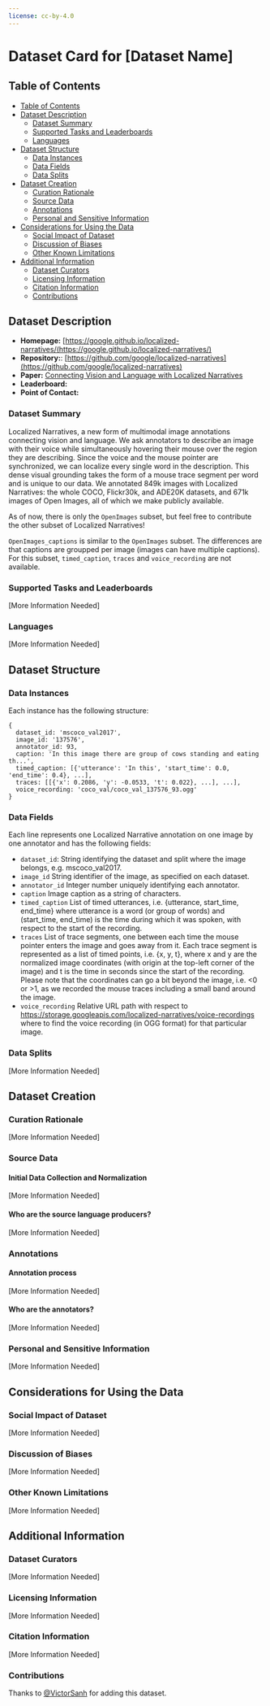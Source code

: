 ```yaml
---
license: cc-by-4.0
---
```


# Dataset Card for [Dataset Name]

## Table of Contents
- [Table of Contents](#table-of-contents)
- [Dataset Description](#dataset-description)
  - [Dataset Summary](#dataset-summary)
  - [Supported Tasks and Leaderboards](#supported-tasks-and-leaderboards)
  - [Languages](#languages)
- [Dataset Structure](#dataset-structure)
  - [Data Instances](#data-instances)
  - [Data Fields](#data-fields)
  - [Data Splits](#data-splits)
- [Dataset Creation](#dataset-creation)
  - [Curation Rationale](#curation-rationale)
  - [Source Data](#source-data)
  - [Annotations](#annotations)
  - [Personal and Sensitive Information](#personal-and-sensitive-information)
- [Considerations for Using the Data](#considerations-for-using-the-data)
  - [Social Impact of Dataset](#social-impact-of-dataset)
  - [Discussion of Biases](#discussion-of-biases)
  - [Other Known Limitations](#other-known-limitations)
- [Additional Information](#additional-information)
  - [Dataset Curators](#dataset-curators)
  - [Licensing Information](#licensing-information)
  - [Citation Information](#citation-information)
  - [Contributions](#contributions)

## Dataset Description

- **Homepage:** [https://google.github.io/localized-narratives/(https://google.github.io/localized-narratives/)
- **Repository:**: [https://github.com/google/localized-narratives](https://github.com/google/localized-narratives)
- **Paper:** [Connecting Vision and Language with Localized Narratives](https://arxiv.org/pdf/1912.03098.pdf)
- **Leaderboard:**
- **Point of Contact:**

### Dataset Summary

Localized Narratives, a new form of multimodal image annotations connecting vision and language.
We ask annotators to describe an image with their voice while simultaneously hovering their mouse over the region they are describing.
Since the voice and the mouse pointer are synchronized, we can localize every single word in the description.
This dense visual grounding takes the form of a mouse trace segment per word and is unique to our data.
We annotated 849k images with Localized Narratives: the whole COCO, Flickr30k, and ADE20K datasets, and 671k images of Open Images, all of which we make publicly available.

As of now, there is only the `OpenImages` subset, but feel free to contribute the other subset of Localized Narratives!

`OpenImages_captions` is similar to the `OpenImages` subset. The differences are that captions are groupped per image (images can have multiple captions). For this subset, `timed_caption`, `traces` and `voice_recording` are not available.

### Supported Tasks and Leaderboards

[More Information Needed]

### Languages

[More Information Needed]

## Dataset Structure

### Data Instances

Each instance has the following structure:
```
{
  dataset_id: 'mscoco_val2017',
  image_id: '137576',
  annotator_id: 93,
  caption: 'In this image there are group of cows standing and eating th...',
  timed_caption: [{'utterance': 'In this', 'start_time': 0.0, 'end_time': 0.4}, ...],
  traces: [[{'x': 0.2086, 'y': -0.0533, 't': 0.022}, ...], ...],
  voice_recording: 'coco_val/coco_val_137576_93.ogg'
}
```

### Data Fields

Each line represents one Localized Narrative annotation on one image by one annotator and has the following fields:

- `dataset_id`: String identifying the dataset and split where the image belongs, e.g. mscoco_val2017.
- `image_id` String identifier of the image, as specified on each dataset.
- `annotator_id` Integer number uniquely identifying each annotator.
- `caption` Image caption as a string of characters.
- `timed_caption` List of timed utterances, i.e. {utterance, start_time, end_time} where utterance is a word (or group of words) and (start_time, end_time) is the time during which it was spoken, with respect to the start of the recording.
- `traces` List of trace segments, one between each time the mouse pointer enters the image and goes away from it. Each trace segment is represented as a list of timed points, i.e. {x, y, t}, where x and y are the normalized image coordinates (with origin at the top-left corner of the image) and t is the time in seconds since the start of the recording. Please note that the coordinates can go a bit beyond the image, i.e. <0 or >1, as we recorded the mouse traces including a small band around the image.
- `voice_recording` Relative URL path with respect to https://storage.googleapis.com/localized-narratives/voice-recordings where to find the voice recording (in OGG format) for that particular image.

### Data Splits

[More Information Needed]

## Dataset Creation

### Curation Rationale

[More Information Needed]

### Source Data

#### Initial Data Collection and Normalization

[More Information Needed]

#### Who are the source language producers?

[More Information Needed]

### Annotations

#### Annotation process

[More Information Needed]

#### Who are the annotators?

[More Information Needed]

### Personal and Sensitive Information

[More Information Needed]

## Considerations for Using the Data

### Social Impact of Dataset

[More Information Needed]

### Discussion of Biases

[More Information Needed]

### Other Known Limitations

[More Information Needed]

## Additional Information

### Dataset Curators

[More Information Needed]

### Licensing Information

[More Information Needed]

### Citation Information

[More Information Needed]

### Contributions

Thanks to [@VictorSanh](https://github.com/VictorSanh) for adding this dataset.
